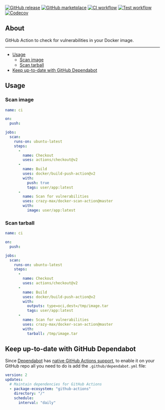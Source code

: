 [![GitHub release](https://img.shields.io/github/release/crazy-max/docker-scan-action.svg?style=flat-square)](https://github.com/crazy-max/docker-scan-action/releases/latest)
[![GitHub marketplace](https://img.shields.io/badge/marketplace-docker--scan-blue?logo=github&style=flat-square)](https://github.com/marketplace/actions/docker-scan)
[![CI workflow](https://img.shields.io/github/workflow/status/crazy-max/docker-scan-action/ci?label=ci&logo=github&style=flat-square)](https://github.com/crazy-max/docker-scan-action/actions?workflow=ci)
[![Test workflow](https://img.shields.io/github/workflow/status/crazy-max/docker-scan-action/test?label=test&logo=github&style=flat-square)](https://github.com/crazy-max/docker-scan-action/actions?workflow=test)
[![Codecov](https://img.shields.io/codecov/c/github/crazy-max/docker-scan-action?logo=codecov&style=flat-square)](https://codecov.io/gh/crazy-max/docker-scan-action)

## About

GitHub Action to check for vulnerabilities in your Docker image.

___

* [Usage](#usage)
  * [Scan image](#scan-image)
  * [Scan tarball](#scan-tarball)
* [Keep up-to-date with GitHub Dependabot](#keep-up-to-date-with-github-dependabot)

## Usage

### Scan image

```yaml
name: ci

on:
  push:

jobs:
  scan:
    runs-on: ubuntu-latest
    steps:
      -
        name: Checkout
        uses: actions/checkout@v2
      -
        name: Build
        uses: docker/build-push-action@v2
        with:
          push: true
          tags: user/app:latest
      -
        name: Scan for vulnerabilities
        uses: crazy-max/docker-scan-action@master
        with:
          image: user/app:latest
```

### Scan tarball

```yaml
name: ci

on:
  push:

jobs:
  scan:
    runs-on: ubuntu-latest
    steps:
      -
        name: Checkout
        uses: actions/checkout@v2
      -
        name: Build
        uses: docker/build-push-action@v2
        with:
          outputs: type=oci,dest=/tmp/image.tar
          tags: user/app:latest
      -
        name: Scan for vulnerabilities
        uses: crazy-max/docker-scan-action@master
        with:
          tarball: /tmp/image.tar
```

## Keep up-to-date with GitHub Dependabot

Since [Dependabot](https://docs.github.com/en/github/administering-a-repository/keeping-your-actions-up-to-date-with-github-dependabot)
has [native GitHub Actions support](https://docs.github.com/en/github/administering-a-repository/configuration-options-for-dependency-updates#package-ecosystem),
to enable it on your GitHub repo all you need to do is add the `.github/dependabot.yml` file:

```yaml
version: 2
updates:
  # Maintain dependencies for GitHub Actions
  - package-ecosystem: "github-actions"
    directory: "/"
    schedule:
      interval: "daily"
```
